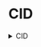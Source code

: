 # CID

<details>
<summary>CID</summary>

---
<details>
<summary>CID Season 2 Episode 87</summary>

![Episode-87](./CID/E87.png)

</details>


---

<details>
<summary>CID Season 2 Episode 88</summary>

![Episode-87](./CID/E88.png)

</details>

---


<details>
<summary>CID Season 2 Episode 89</summary>

![Episode-87](./CID/E89.png)

</details>

---

<details>
<summary>CID Season 2 Episode 90</summary>

![Episode-87](./CID/E90.png)

</details>

---

<details>
<summary>CID Season 2 Episode 87</summary>

![Episode-87](./CID/E87.png)

</details>

---







</details>